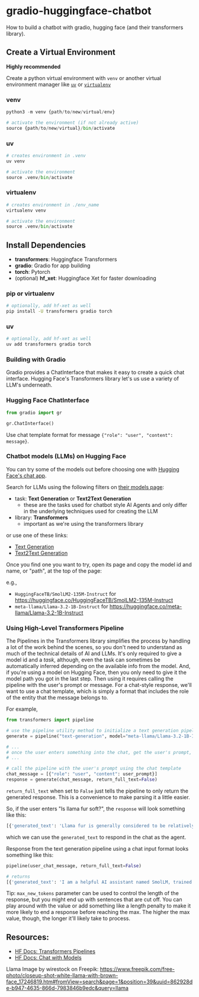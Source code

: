 # gradio-huggingface-chatbot

How to build a chatbot with gradio, hugging face (and their transformers library).

## Create a Virtual Environment

**Highly recommended** 

Create a python virtual environment with `venv` or another virtual environment manager like [`uv`](https://docs.astral.sh/uv/pip/environments/#creating-a-virtual-environment) or [`virtualenv`](https://virtualenv.pypa.io/en/latest/user_guide.html#introduction)

### venv

```py
python3 -m venv {path/to/new/virtual/env}

# activate the environment (if not already active)
source {path/to/new/virtual}/bin/activate
```

### uv

```py
# creates environment in .venv
uv venv

# activate the environment
source .venv/bin/activate
```

### virtualenv

```py
# creates environment in ./env_name
virtualenv venv

# activate the environment
source .venv/bin/activate
```

## Install Dependencies

* **transformers**: Huggingface Transformers
* **gradio**: Gradio for app building
* **torch**: Pytorch
* (optional) **hf_xet**: Huggingface Xet for faster downloading

### pip or virtualenv

```sh
# optionally, add hf-xet as well
pip install -U transformers gradio torch
```

### uv

```sh
# optionally, add hf-xet as well
uv add transformers gradio torch
```

### Building with Gradio

Gradio provides a ChatInterface that makes it easy to create a quick chat interface. 
Hugging Face's Transformers library let's us use a variety of LLM's underneath.

### Hugging Face ChatInterface

```py
from gradio import gr

gr.ChatInterface()
```


Use chat template format for message `{"role": "user", "content": message}`.

### Chatbot models (LLMs) on Hugging Face

You can try some of the models out before choosing one with [Hugging Face's chat app](https://huggingface.co/chat/).

Search for LLMs using the following filters on [their models page](https://huggingface.co/models):

* task: **Text Generation** or **Text2Text Generation**
  * these are the tasks used for chatbot style AI Agents and only differ in the underlying techniques used for creating the LLM
* library: **Transformers**
  * important as we're using the transformers library

or use one of these links: 
* [Text Generation](https://huggingface.co/models?pipeline_tag=text-generation&library=transformers&sort=trending)
* [Text2Text Generation](https://huggingface.co/models?pipeline_tag=text2text-generation&library=transformers&sort=trending)

Once you find one you want to try, open its page and copy the model id and name, or "path", at the top of the page:

e.g.,

* `HuggingFaceTB/SmolLM2-135M-Instruct` for https://huggingface.co/HuggingFaceTB/SmolLM2-135M-Instruct
* `meta-llama/Llama-3.2-1B-Instruct` for https://huggingface.co/meta-llama/Llama-3.2-1B-Instruct

### Using High-Level Transformers Pipeline

The Pipelines in the Transformers library simplifies the process by handling a lot of the work behind the scenes, so you don't need to understand as much of the technical details of AI and LLMs. It's only required to give a model id and a *task*, although, even the task can sometimes be automatically inferred depending on the available info from the model. And, if you're using a model on Hugging Face, then you only need to give it the model path you got in the last step. Then using it requires calling the pipeline with the user's prompt or message. For a chat-style response, we'll want to use a chat template, which is simply a format that includes the role of the entity that the message belongs to.

For example,

```py
from transformers import pipeline

# use the pipeline utility method to initialize a text generation pipeline with the Llama 3.2 1B Instruct LLM
generate = pipeline("text-generation", model="meta-llama/Llama-3.2-1B-Instruct")

# ...
# once the user enters something into the chat, get the user's prompt, e.g., `user_prompt`
# ...

# call the pipeline with the user's prompt using the chat template
chat_message = [{"role": "user", "content": user_prompt}]
response = generate(chat_message, return_full_text=False)
```

`return_full_text` when set to `False` just tells the pipeline to only return the generated response. This is a convenience to make parsing it a little easier.


So, if the user enters "Is llama fur soft?", the `response` will look something like this:

```py
[{'generated_text': 'Llama fur is generally considered to be relatively soft and warm. Llamas are South American camelids, and their fur is known for its unique characteristics.'}]
```

which we can use the `generated_text` to respond in the chat as the agent.

Response from the text generation pipeline using a chat input format looks something like this:
```py
pipeline(user_chat_message, return_full_text=False)

# returns
[{'generated_text': 'I am a helpful AI assistant named SmolLM, trained by Hugging Face. I am here to assist you in various aspects of life, from personal to professional. Whether you are looking for advice on a specific topic or seeking help with a particular task, I am here to provide guidance and support.'}]
```

Tip: `max_new_tokens` parameter can be used to control the length of the response, but you might end up with sentences that are cut off. You can play around with the value or add something like a length penalty to make it more likely to end a response before reaching the max. The higher the max value, though, the longer it'll likely take to process.

## Resources:

* [HF Docs: Transformers Pipelines](https://huggingface.co/docs/transformers/v4.51.3/en/main_classes/pipelines#pipelines)
* [HF Docs: Chat with Models](https://huggingface.co/docs/transformers/conversations)

Llama Image by wirestock on Freepik: https://www.freepik.com/free-photo/closeup-shot-white-llama-with-brown-face_17246819.htm#fromView=search&page=1&position=39&uuid=862928de-b947-4635-866d-7983846b9edc&query=llama